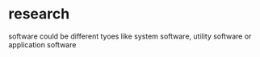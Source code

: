# research
software could be different tyoes like system software, utility software or application software
